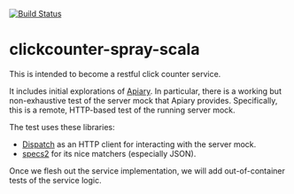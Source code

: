 [![Build Status](https://travis-ci.org/sshilpika/clickcounter-spray-scala.svg?branch=master)](https://travis-ci.org/sshilpika/clickcounter-spray-scala)



clickcounter-spray-scala
========================

This is intended to become a restful click counter service.

It includes initial explorations of
[Apiary](http://docs.clickcounter.apiary.io).  In particular, there is
a working but non-exhaustive test of the server mock that Apiary
provides. Specifically, this is a remote, HTTP-based test of the
running server mock. 

The test uses these libraries:

- [Dispatch](http://dispatch.databinder.net)
  as an HTTP client for interacting with the server mock.
- [specs2](http://etorreborre.github.io/specs2)
  for its nice matchers (especially JSON).

Once we flesh out the service implementation, we will add
out-of-container tests of the service logic.
